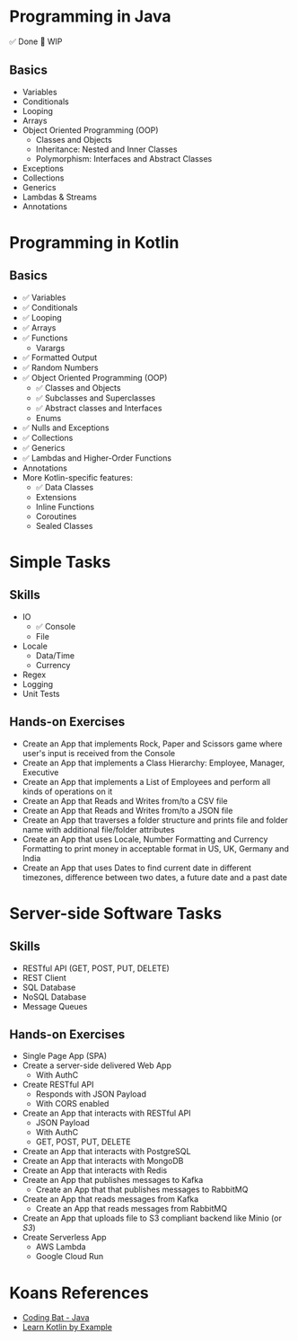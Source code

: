 # Programming in Java

✅ Done
🚧 WIP

## Basics
- Variables
- Conditionals
- Looping
- Arrays
- Object Oriented Programming (OOP)
  + Classes and Objects
  + Inheritance: Nested and Inner Classes
  + Polymorphism: Interfaces and Abstract Classes
- Exceptions
- Collections
- Generics
- Lambdas & Streams
- Annotations

# Programming in Kotlin

## Basics 
- ✅ Variables
- ✅ Conditionals
- ✅ Looping
- ✅ Arrays
- ✅ Functions
  + Varargs
- ✅ Formatted Output
- ✅ Random Numbers 
- ✅ Object Oriented Programming (OOP)
  + ✅ Classes and Objects
  + ✅ Subclasses and Superclasses
  + ✅ Abstract classes and Interfaces
  + Enums
- ✅ Nulls and Exceptions
- ✅ Collections
- ✅ Generics
- ✅ Lambdas and Higher-Order Functions
- Annotations
- More Kotlin-specific features:
  + ✅ Data Classes
  - Extensions
  - Inline Functions
  - Coroutines
  - Sealed Classes

# Simple Tasks
## Skills
- IO
  + ✅ Console
  + File
- Locale
  + Data/Time
  + Currency
- Regex
- Logging
- Unit Tests

## Hands-on Exercises
- Create an App that implements Rock, Paper and Scissors game where user's input is received from the Console
- Create an App that implements a Class Hierarchy: Employee, Manager, Executive
- Create an App that implements a List of Employees and perform all kinds of operations on it
- Create an App that Reads and Writes from/to a CSV file
- Create an App that Reads and Writes from/to a JSON file
- Create an App that traverses a folder structure and prints file and folder name with additional file/folder attributes
- Create an App that uses Locale, Number Formatting and Currency Formatting to print money in acceptable format in US, UK, Germany and India 
- Create an App that uses Dates to find current date in different timezones, difference between two dates, a future date and a past date

# Server-side Software Tasks

## Skills
- RESTful API (GET, POST, PUT, DELETE)
- REST Client
- SQL Database
- NoSQL Database
- Message Queues

## Hands-on Exercises
- Single Page App (SPA)
- Create a server-side delivered Web App
  + With AuthC
- Create RESTful API
  + Responds with JSON Payload
  + With CORS enabled
- Create an App that interacts with RESTful API
  + JSON Payload
  + With AuthC
  + GET, POST, PUT, DELETE
- Create an App that interacts with PostgreSQL
- Create an App that interacts with MongoDB
- Create an App that interacts with Redis
- Create an App that publishes messages to Kafka
  + Create an App that that publishes messages to RabbitMQ
- Create an App that reads messages from Kafka
  + Create an App that reads messages from RabbitMQ
- Create an App that uploads file to S3 compliant backend like Minio (or *S3*)
- Create Serverless App
  + AWS Lambda 
  + Google Cloud Run

# Koans References
- [Coding Bat - Java](https://codingbat.com/java)
- [Learn Kotlin by Example](https://play.kotlinlang.org/byExample/overview)

